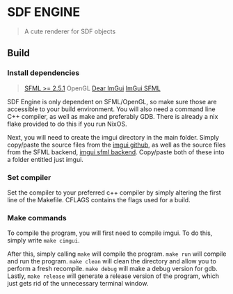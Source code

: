# SDF ENGINE
> A cute renderer for SDF objects

## Build

### Install dependencies

> [SFML >= 2.5.1](https://github.com/SFML/SFML)
> OpenGL
> [Dear ImGui](https://github.com/ocornut/imgui)
> [ImGui SFML](https://github.com/SFML/imgui-sfml)

SDF Engine is only dependent on SFML/OpenGL, so make sure those are accessible to your build environment. You will also need a command line C++ compiler, as well as make and preferably GDB. There is already a nix flake provided to do this if you run NixOS.

Next, you will need to create the imgui directory in the main folder. Simply copy/paste the source files from the [imgui github](https://github.com/ocornut/imgui), as well as the source files from the SFML backend, [imgui sfml backend](https://github.com/SFML/imgui-sfml). Copy/paste both of these into a folder entitled just imgui.

### Set compiler

Set the compiler to your preferred c++ compiler by simply altering the first line of the Makefile. CFLAGS contains the flags used for a build.

### Make commands

To compile the program, you will first need to compile imgui. To do this, simply write `make cimgui`.

After this, simply calling `make` will compile the program. `make run` will compile and run the program. `make clean` will clean the directory and allow you to perform a fresh recompile. `make debug` will make a debug version for gdb. Lastly, `make release` will generate a release version of the program, which just gets rid of the unnecessary terminal window.
